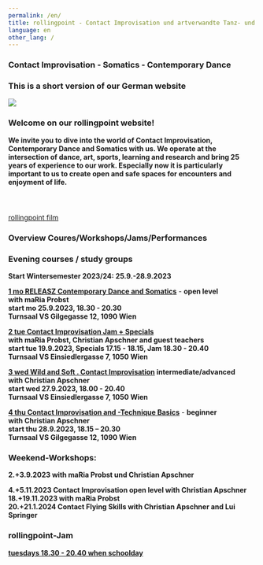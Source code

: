 ```yaml
---
permalink: /en/
title: rollingpoint - Contact Improvisation und artverwandte Tanz- und Bewegungsformen
language: en
other_lang: /
---
```

### Contact Improvisation - Somatics - Contemporary Dance

### **This is a short version of our German website**

![](/assets/uploads/dsc_1901_klein.jpg)

### Welcome on our rollingpoint website!

**We invite you to dive into the world of Contact Improvisation, Contemporary Dance and Somatics with us. We operate at the intersection of dance, art, sports, learning and research and bring 25 years of experience to our work. Especially now it is particularly important to us to create open and safe spaces for encounters and enjoyment of life.**

#### &nbsp;

<div class="imglink"><a target="_blank" href="https://www.youtube.com/embed/kp3DqzN1Ldo"><img src="/assets/uploads/video_vorschau_rollingpoint.png" alt="" /><div>rollingpoint film</div></a></div>

### Overview Coures/Workshops/Jams/Performances

### Evening courses / study groups

**Start Wintersemester 2023/24: 25.9.-28.9.2023**

**[1 mo RELEASZ Contemporary Dance and Somatics](/en/kurse#mo)** - **open level**\
**with maRia Probst**  \
**start mo 25.9.2023, 18.30 - 20.30**\
**Turnsaal VS Gilgegasse 12, 1090 Wien**

**[2 tue Contact Improvisation Jam + Specials](/en/kurse#di)**\
**with maRia Probst, Christian Apschner and guest teachers**\
**start tue 19.9.2023, Specials 17.15 - 18.15, Jam 18.30 - 20.40**\
**Turnsaal VS Einsiedlergasse 7, 1050 Wien**

**[3 wed Wild and Soft . Contact Improvisation](/en/kurse#mi) intermediate/advanced**\
**with Christian Apschner**\
**start wed  27.9.2023, 18.00 - 20.40**\
**Turnsaal VS Einsiedlergasse 7, 1050 Wien**

**[4 thu Contact Improvisation and -Technique Basics](/en/kurse#do)** - **beginner**\
**with  Christian Apschner**\
**start thu 28.9.2023, 18.15 – 20.30**\
**Turnsaal VS Gilgegasse 12, 1090 Wien**

### Weekend-Workshops:

**2.+3.9.2023 with maRia Probst und Christian Apschner**

**4.+5.11.2023 Contact Improvisation open level with Christian Apschner**\
**18.+19.11.2023 with maRia Probst**\
**20.+21.1.2024 Contact Flying Skills with Christian Apschner and Lui Springer**

### **rollingpoint-Jam**

**[tuesdays 18.30 - 20.40 when schoolday](https://rollingpoint.at/en/jams)**

&nbsp;